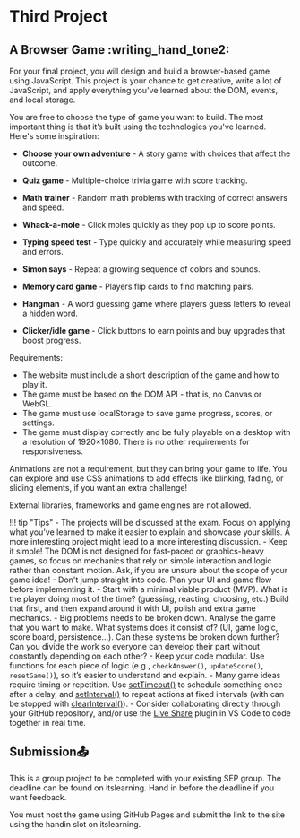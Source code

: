 # Third Project

## A Browser Game :writing_hand_tone2:

For your final project, you will design and build a browser-based game using JavaScript. This project is your chance to get creative, write a lot of JavaScript, and apply everything you've learned about the DOM, events, and local storage.

You are free to choose the type of game you want to build. The most important thing is that it’s built using the technologies you've learned. Here's some inspiration:

- __Choose your own adventure__ - A story game with choices that affect the outcome.

- __Quiz game__ - Multiple-choice trivia game with score tracking.

- __Math trainer__ - Random math problems with tracking of correct answers and speed.

- __Whack-a-mole__ - Click moles quickly as they pop up to score points.

- __Typing speed test__ - Type quickly and accurately while measuring speed and errors.

- __Simon says__ - Repeat a growing sequence of colors and sounds.

- __Memory card game__ - Players flip cards to find matching pairs.

- __Hangman__ - A word guessing game where players guess letters to reveal a hidden word.

- __Clicker/idle game__ - Click buttons to earn points and buy upgrades that boost progress.

Requirements:

- The website must include a short description of the game and how to play it.
- The game must be based on the DOM API - that is, no Canvas or WebGL.
- The game must use localStorage to save game progress, scores, or settings.
- The game must display correctly and be fully playable on a desktop with a resolution of 1920×1080. There is no other requirements for responsiveness.
    
Animations are not a requirement, but they can bring your game to life. You can explore and use CSS animations to add effects like blinking, fading, or sliding elements, if you want an extra challenge!

External libraries, frameworks and game engines are not allowed.

!!! tip "Tips"
    - The projects will be discussed at the exam. Focus on applying what you've learned to make it easier to explain and showcase your skills. A more interesting project might lead to a more interesting discussion.
    - Keep it simple! The DOM is not designed for fast-paced or graphics-heavy games, so focus on mechanics that rely on simple interaction and logic rather than constant motion. Ask, if you are unsure about the scope of your game idea!
    - Don't jump straight into code. Plan your UI and game flow before implementing it.
    - Start with a minimal viable product (MVP). What is the player doing most of the time? (guessing, reacting, choosing, etc.) Build that first, and then expand around it with UI, polish and extra game mechanics.
    - Big problems needs to be broken down. Analyse the game that you want to make. What systems does it consist of? (UI, game logic, score board, persistence...). Can these systems be broken down further? Can you divide the work so everyone can develop their part without constantly depending on each other?
    - Keep your code modular. Use functions for each piece of logic (e.g., `checkAnswer()`, `updateScore()`, `resetGame()`), so it’s easier to understand and explain.
    - Many game ideas require timing or repetition. Use [setTimeout()](https://developer.mozilla.org/en-US/docs/Web/API/Window/setTimeout) to schedule something once after a delay, and [setInterval()](https://developer.mozilla.org/en-US/docs/Web/API/Window/setInterval) to repeat actions at fixed intervals (with can be stopped with [clearInterval()](https://developer.mozilla.org/en-US/docs/Web/API/Window/clearInterval)).
    - Consider collaborating directly through your GitHub repository, and/or use the [Live Share](https://visualstudio.microsoft.com/services/live-share/) plugin in VS Code to code together in real time.

## Submission📤

This is a group project to be completed with your existing SEP group. The deadline can be found on itslearning. Hand in before the deadline if you want feedback.

You must host the game using GitHub Pages and submit the link to the site using the handin slot on itslearning.
